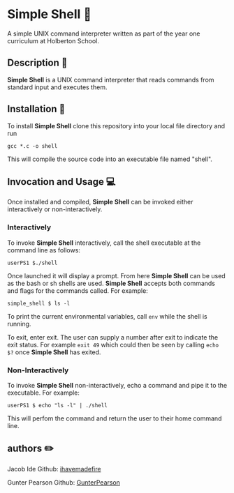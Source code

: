 # Simple Shell :shell:

A simple UNIX command interpreter written as part of the year one curriculum at Holberton School.

## Description :speech_balloon:

**Simple Shell** is a UNIX command interpreter that reads commands from standard input and executes them.

## Installation :floppy_disk:
To install **Simple Shell** clone this repository into your local file directory and run

`gcc *.c -o shell`

This will compile the source code into an executable file named "shell".

## Invocation and Usage :computer:
Once installed and compiled, **Simple Shell** can be invoked either interactively or non-interactively.

### Interactively
To invoke **Simple Shell** interactively, call the shell executable at the command line as follows:

`userPS1 $./shell`


Once launched it will display a prompt.  From here **Simple Shell** can be used as the bash or sh shells are used. **Simple Shell** accepts both commands and flags for the commands called.
For example:

`simple_shell $ ls -l`

To print the current environmental variables, call `env` while the shell is running.

To exit, enter exit.  The user can supply a number after exit to indicate the exit status.  For example `exit 49` which could then be seen by calling `echo $?` once **Simple Shell** has exited.

### Non-Interactively
To invoke **Simple Shell** non-interactively, echo a command and pipe it to the executable. For example:

`userPS1 $ echo "ls -l" | ./shell`

This will perfom the command and return the user to their home command line.

## authors :pencil2:
Jacob Ide Github: [ihavemadefire](https://github.com/ihavemadefire)

Gunter Pearson Github: [GunterPearson](https://github.com/GunterPearson)